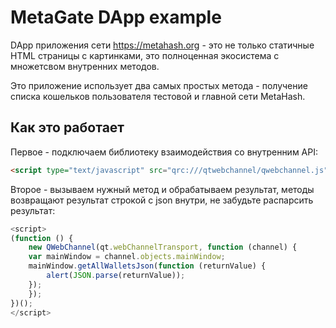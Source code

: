 # MetaGate DApp example
DApp приложения сети https://metahash.org - это не только статичные HTML страницы с картинками, это полноценная экосистема с множетсвом внутренних методов.

Это приложение использует два самых простых метода - получение списка кошельков пользователя тестовой и главной сети MetaHash.

## Как это работает
Первое - подключаем библиотеку взаимодействия со внутренним API:
```html
<script type="text/javascript" src="qrc:///qtwebchannel/qwebchannel.js"></script>
```

Второе - вызываем нужный метод и обрабатываем результат, методы возвращают результат строкой с json внутри, не забудьте распарсить результат:
```js
<script>
(function () {
    new QWebChannel(qt.webChannelTransport, function (channel) {
    var mainWindow = channel.objects.mainWindow;
    mainWindow.getAllWalletsJson(function (returnValue) {
        alert(JSON.parse(returnValue));
    });
    });
})();
</script>
```
